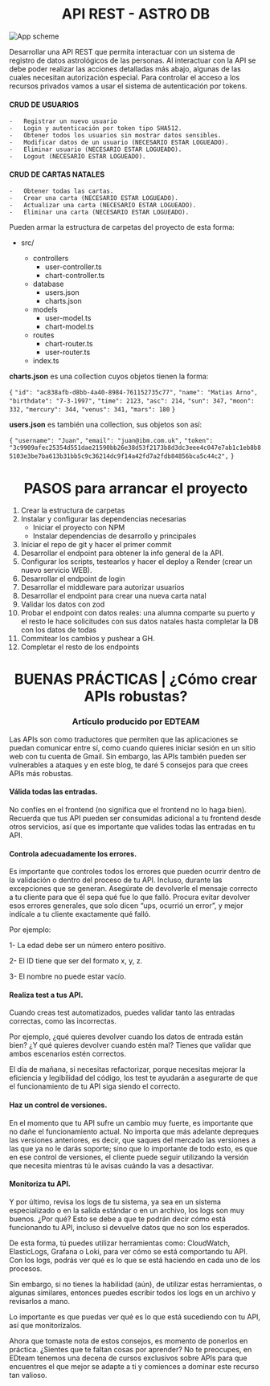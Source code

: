 <h1 align="center">API REST - ASTRO DB</h1>

![App scheme](https://i.ibb.co/Jrj3Yk0/rest-schema.png)

Desarrollar una API REST que permita interactuar con un sistema de registro de datos astrológicos de las personas. Al interactuar con la API se debe poder realizar las acciones detalladas más abajo, algunas de las cuales necesitan autorización especial. Para controlar el acceso a los recursos privados vamos a usar el sistema de autenticación por tokens.

#### CRUD DE USUARIOS

    -   Registrar un nuevo usuario
    -   Login y autenticación por token tipo SHA512.
    -   Obtener todos los usuarios sin mostrar datos sensibles.
    -   Modificar datos de un usuario (NECESARIO ESTAR LOGUEADO).
    -   Eliminar usuario (NECESARIO ESTAR LOGUEADO).
    -   Logout (NECESARIO ESTAR LOGUEADO).

#### CRUD DE CARTAS NATALES

    -   Obtener todas las cartas.
    -   Crear una carta (NECESARIO ESTAR LOGUEADO).
    -   Actualizar una carta (NECESARIO ESTAR LOGUEADO).
    -   Eliminar una carta (NECESARIO ESTAR LOGUEADO).

Pueden armar la estructura de carpetas del proyecto de esta forma:

- src/

  - controllers
    - user-controller.ts
    - chart-controller.ts
  - database
    - users.json
    - charts.json
  - models
    - user-model.ts
    - chart-model.ts
  - routes
    - chart-router.ts
    - user-router.ts
  - index.ts

**charts.json** es una collection cuyos objetos tienen la forma:

`{`
`"id": "ac838afb-d8bb-4a40-8984-761152735c77",`
`"name": "Matias Arno",`
`"birthdate": "7-3-1997",`
`"time": 2123,`
`"asc": 214,`
`"sun": 347,`
`"moon": 332,`
`"mercury": 344,`
`"venus": 341,`
`"mars": 180`
`}`

**users.json** es también una collection, sus objetos son así:

`{`
`"username": "Juan",`
`"email": "juan@ibm.com.uk",`
`"token": "3c9909afec25354d551dae21590bb26e38d53f2173b8d3dc3eee4c047e7ab1c1eb8b85103e3be7ba613b31bb5c9c36214dc9f14a42fd7a2fdb84856bca5c44c2",`
`}`

<h1 align="center">PASOS para arrancar el proyecto</h1>

1. Crear la estructura de carpetas
2. Instalar y configurar las dependencias necesarias
   - Iniciar el proyecto con NPM
   - Instalar dependencias de desarrollo y principales
3. Iniciar el repo de git y hacer el primer commit
4. Desarrollar el endpoint para obtener la info general de la API.
5. Configurar los scripts, testearlos y hacer el deploy a Render (crear un nuevo servicio WEB).
6. Desarrollar el endpoint de login
7. Desarrollar el middleware para autorizar usuarios
8. Desarrollar el endpoint para crear una nueva carta natal
9. Validar los datos con zod
10. Probar el endpoint con datos reales: una alumna comparte su puerto y el resto le hace solicitudes con sus datos natales hasta completar la DB con los datos de todas
11. Commitear los cambios y pushear a GH.
12. Completar el resto de los endpoints

<h1 align="center">BUENAS PRÁCTICAS | ¿Cómo crear APIs robustas?</h1>
<h3 align="center">Artículo producido por EDTEAM</h3>

Las APIs son como traductores que permiten que las aplicaciones se puedan comunicar entre sí, como cuando quieres iniciar sesión en un sitio web con tu cuenta de Gmail. Sin embargo, las APIs también pueden ser vulnerables a ataques y en este blog, te daré 5 consejos para que crees APIs más robustas.

#### Válida todas las entradas.

No confíes en el frontend (no significa que el frontend no lo haga bien). Recuerda que tus API pueden ser consumidas adicional a tu frontend desde otros servicios, así que es importante que valides todas las entradas en tu API.

#### Controla adecuadamente los errores.

Es importante que controles todos los errores que pueden ocurrir dentro de la validación o dentro del proceso de tu API. Incluso, durante las excepciones que se generan. Asegúrate de devolverle el mensaje correcto a tu cliente para que él sepa qué fue lo que falló. Procura evitar devolver esos errores generales, que solo dicen “ups, ocurrió un error”, y mejor indícale a tu cliente exactamente qué falló.

Por ejemplo:

1- La edad debe ser un número entero positivo.

2- El ID tiene que ser del formato x, y, z.

3- El nombre no puede estar vacío.

#### Realiza test a tus API.

Cuando creas test automatizados, puedes validar tanto las entradas correctas, como las incorrectas.

Por ejemplo, ¿qué quieres devolver cuando los datos de entrada están bien? ¿Y qué quieres devolver cuando estén mal? Tienes que validar que ambos escenarios estén correctos.

El día de mañana, si necesitas refactorizar, porque necesitas mejorar la eficiencia y legibilidad del código, los test te ayudarán a asegurarte de que el funcionamiento de tu API siga siendo el correcto.

#### Haz un control de versiones.

En el momento que tu API sufre un cambio muy fuerte, es importante que no dañe el funcionamiento actual. No importa que más adelante depreques las versiones anteriores, es decir, que saques del mercado las versiones a las que ya no le darás soporte; sino que lo importante de todo esto, es que en ese control de versiones, el cliente puede seguir utilizando la versión que necesita mientras tú le avisas cuándo la vas a desactivar.

#### Monitoriza tu API.

Y por último, revisa los logs de tu sistema, ya sea en un sistema especializado o en la salida estándar o en un archivo, los logs son muy buenos. ¿Por qué? Esto se debe a que te podrán decir cómo está funcionando tu API, incluso si devuelve datos que no son los esperados.

De esta forma, tú puedes utilizar herramientas como: CloudWatch, ElasticLogs, Grafana o Loki, para ver cómo se está comportando tu API. Con los logs, podrás ver qué es lo que se está haciendo en cada uno de los procesos.

Sin embargo, si no tienes la habilidad (aún), de utilizar estas herramientas, o algunas similares, entonces puedes escribir todos los logs en un archivo y revisarlos a mano.

Lo importante es que puedas ver qué es lo que está sucediendo con tu API, así que monitorízalos.

Ahora que tomaste nota de estos consejos, es momento de ponerlos en práctica. ¿Sientes que te faltan cosas por aprender? No te preocupes, en EDteam tenemos una decena de cursos exclusivos sobre APIs para que encuentres el que mejor se adapte a ti y comiences a dominar este recurso tan valioso.
